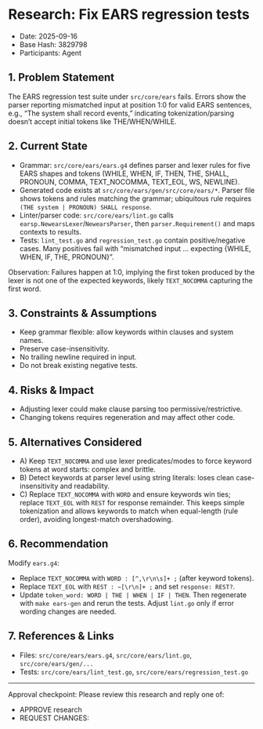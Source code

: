 # Research: Fix EARS regression tests

- Date: 2025-09-16
- Base Hash: 3829798
- Participants: Agent

## 1. Problem Statement
The EARS regression test suite under `src/core/ears` fails. Errors show the parser reporting mismatched input at position 1:0 for valid EARS sentences, e.g., “The system shall record events,” indicating tokenization/parsing doesn’t accept initial tokens like THE/WHEN/WHILE.

## 2. Current State
- Grammar: `src/core/ears/ears.g4` defines parser and lexer rules for five EARS shapes and tokens (WHILE, WHEN, IF, THEN, THE, SHALL, PRONOUN, COMMA, TEXT_NOCOMMA, TEXT_EOL, WS, NEWLINE).
- Generated code exists at `src/core/ears/gen/src/core/ears/*`. Parser file shows tokens and rules matching the grammar; ubiquitous rule requires `(THE system | PRONOUN) SHALL response`.
- Linter/parser code: `src/core/ears/lint.go` calls `earsp.NewearsLexer`/`NewearsParser`, then `parser.Requirement()` and maps contexts to results.
- Tests: `lint_test.go` and `regression_test.go` contain positive/negative cases. Many positives fail with “mismatched input ... expecting {WHILE, WHEN, IF, THE, PRONOUN}”.

Observation: Failures happen at 1:0, implying the first token produced by the lexer is not one of the expected keywords, likely `TEXT_NOCOMMA` capturing the first word.

## 3. Constraints & Assumptions
- Keep grammar flexible: allow keywords within clauses and system names.
- Preserve case-insensitivity.
- No trailing newline required in input.
- Do not break existing negative tests.

## 4. Risks & Impact
- Adjusting lexer could make clause parsing too permissive/restrictive.
- Changing tokens requires regeneration and may affect other code.

## 5. Alternatives Considered
- A) Keep `TEXT_NOCOMMA` and use lexer predicates/modes to force keyword tokens at word starts: complex and brittle.
- B) Detect keywords at parser level using string literals: loses clean case-insensitivity and readability.
- C) Replace `TEXT_NOCOMMA` with `WORD` and ensure keywords win ties; replace `TEXT_EOL` with `REST` for response remainder. This keeps simple tokenization and allows keywords to match when equal-length (rule order), avoiding longest-match overshadowing.

## 6. Recommendation
Modify `ears.g4`:
- Replace `TEXT_NOCOMMA` with `WORD : [^,\r\n\s]+ ;` (after keyword tokens).
- Replace `TEXT_EOL` with `REST : ~[\r\n]+ ;` and set `response: REST?`.
- Update `token_word: WORD | THE | WHEN | IF | THEN`.
Then regenerate with `make ears-gen` and rerun the tests. Adjust `lint.go` only if error wording changes are needed.

## 7. References & Links
- Files: `src/core/ears/ears.g4`, `src/core/ears/lint.go`, `src/core/ears/gen/...`
- Tests: `src/core/ears/lint_test.go`, `src/core/ears/regression_test.go`

---
Approval checkpoint: Please review this research and reply one of:
- APPROVE research
- REQUEST CHANGES: <notes>
